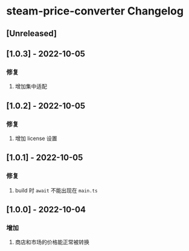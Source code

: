 <!-- Keep a Changelog guide -> https://keepachangelog.com -->

# steam-price-converter Changelog

## [Unreleased]

## [1.0.3] - 2022-10-05

### 修复

1. 增加集中适配

## [1.0.2] - 2022-10-05

### 修复

1. 增加 license 设置

## [1.0.1] - 2022-10-05

### 修复

1. build 时 `await` 不能出现在 `main.ts`

## [1.0.0] - 2022-10-04

### 增加

1. 商店和市场的价格能正常被转换
